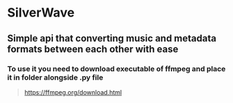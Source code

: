 # SilverWave
## Simple api that converting music and metadata formats between each other with ease
### To use it you need to download executable of ffmpeg and place it in folder alongside .py file
> https://ffmpeg.org/download.html
